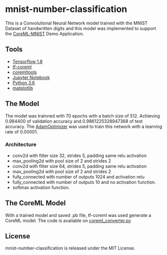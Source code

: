 # mnist-number-classification

This is a Convolutional Neural Network model trained with the MNIST Dataset of handwritten digits and 
this model was implemented to support the [CoreML-MNIST](https://github.com/LucianoPAlmeida/CoreML-MNIST) Demo Application.

## Tools
* [Tensorflow 1.8](https://www.tensorflow.org/)
* [tf-coreml](https://github.com/tf-coreml/tf-coreml) 
* [coremltools](https://github.com/apple/coremltools)
* [Jupyter Notebook](http://jupyter.org/)
* [Python 3.6](https://www.python.org/)
* [matplotlib](https://matplotlib.org/)

## The Model 
The model was trainned with 70 epochs with a batch size of 512. Achieving 0.984400 of validation accuracy and 0.9861225328947368 of test accuracy.
The [AdamOptimizer](https://www.tensorflow.org/api_docs/python/tf/train/AdamOptimizer) was used to train this network with a learning rate of 0.00001.

### Architecture 
 * conv2d with filter size 32, strides 5, padding same relu activation
 * max_pooling2d with pool size of 2 and strides 2
 * conv2d with filter size 64, strides 5, padding same relu activation
 * max_pooling2d with pool size of 2 and strides 2
 * fully_connected with number of outputs 1024 and activation relu
 * fully_connected with number of outputs 10 and no activation function.
 * softmax activation function.

## The CoreML Model

With a trained model and saved .pb file, tf-coreml was used generate a CoreML model. 
The code is available on [coreml_converter.py](https://github.com/LucianoPAlmeida/mnist-number-classification/blob/master/coreml_converter.py)

## License

mnist-number-classification is released under the MIT License.
